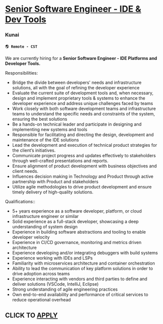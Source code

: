 # [Senior Software Engineer - IDE & Dev Tools](https://www.remotewlb.com/apply/senior-software-engineer-ide-dev-tools)  
### Kunai  
#### `🌎 Remote - CST`  

We are currently hiring for a **Senior Software Engineer - IDE Platforms and Developer Tools.**

Responsibilities:

  * Bridge the divide between developers' needs and infrastructure solutions, all with the goal of refining the developer experience
  * Evaluate the current suite of development tools and, when necessary, design and implement proprietary tools & systems to enhance the developer experience and address unique challenges faced by teams
  * Work closely with both software development teams and infrastructure teams to understand the specific needs and constraints of the system, ensuring the best solutions
  * Be a hands-on technical leader and participate in designing and implementing new systems and tools
  * Responsible for facilitating and directing the design, development and maintenance of the IDE solutions
  * Lead the development and execution of technical product strategies for the client’s initiatives.
  * Communicate project progress and updates effectively to stakeholders through well-crafted presentations and reports.
  * Ensure alignment of product development with business objectives and client needs.
  * Influences decision making in Technology and Product through active partnership with Product and stakeholders
  * Utilize agile methodologies to drive product development and ensure timely delivery of high-quality solutions.

Qualifications::

  * 5+ years experience as a software developer, platform, or cloud infrastructure engineer or similar
  * Solid experience as a full-stack developer, showcasing a deep understanding of system design
  * Experience in building software abstractions and tooling to enable developer velocity
  * Experience in CI/CD governance, monitoring and metrics driven architecture
  * Experience developing and/or integrating debuggers with build systems
  * Experience working with IDEs and LSPs
  * Familiarity with microservices architecture and container orchestration
  * Ability to lead the communication of key platform solutions in order to drive adoption across teams
  * Experience interacting with vendors and third parties to define and deliver solutions (VSCode, IntelliJ, Eclipse)
  * Strong understanding of agile engineering practices
  * Own end-to-end availability and performance of critical services to reduce operational overhead

  
## CLICK TO [APPLY](https://www.remotewlb.com/apply/senior-software-engineer-ide-dev-tools)


